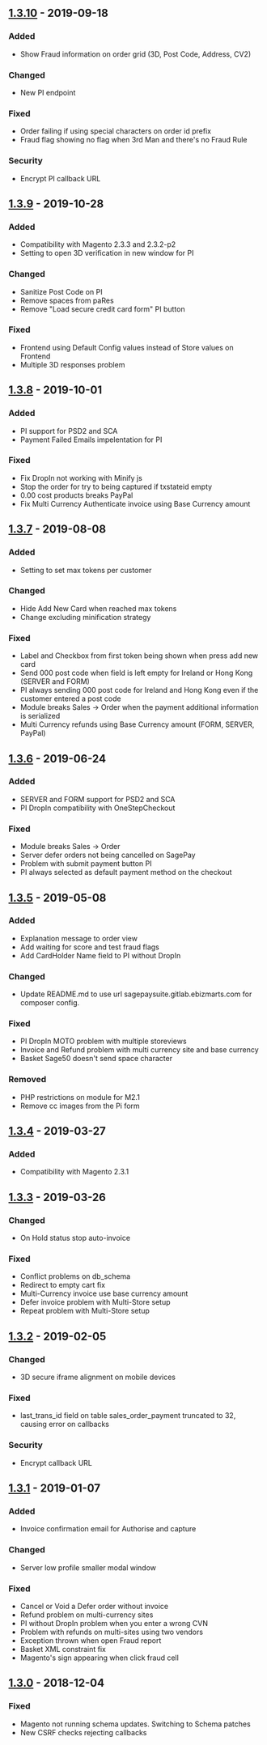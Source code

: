## [1.3.10] - 2019-09-18
### Added
- Show Fraud information on order grid (3D, Post Code, Address, CV2)

### Changed
- New PI endpoint

### Fixed
- Order failing if using special characters on order id prefix
- Fraud flag showing no flag when 3rd Man and there's no Fraud Rule

### Security
- Encrypt PI callback URL

## [1.3.9] - 2019-10-28
### Added
- Compatibility with Magento 2.3.3 and 2.3.2-p2
- Setting to open 3D verification in new window for PI

### Changed
- Sanitize Post Code on PI
- Remove spaces from paRes
- Remove "Load secure credit card form" PI button

### Fixed
- Frontend using Default Config values instead of Store values on Frontend
- Multiple 3D responses problem

## [1.3.8] - 2019-10-01
### Added
- PI support for PSD2 and SCA
- Payment Failed Emails impelentation for PI

### Fixed
- Fix DropIn not working with Minify js
- Stop the order for try to being captured if txstateid empty
- 0.00 cost products breaks PayPal
- Fix Multi Currency Authenticate invoice using Base Currency amount

## [1.3.7] - 2019-08-08
### Added
- Setting to set max tokens per customer

### Changed
- Hide Add New Card when reached max tokens
- Change excluding minification strategy

### Fixed
- Label and Checkbox from first token being shown when press add new card
- Send 000 post code when field is left empty for Ireland or Hong Kong (SERVER and FORM)
- PI always sending 000 post code for Ireland and Hong Kong even if the customer entered a post code
- Module breaks Sales -> Order when the payment additional information is serialized
- Multi Currency refunds using Base Currency amount (FORM, SERVER, PayPal)

## [1.3.6] - 2019-06-24
### Added
- SERVER and FORM support for PSD2 and SCA
- PI DropIn compatibility with OneStepCheckout

### Fixed
- Module breaks Sales -> Order
- Server defer orders not being cancelled on SagePay
- Problem with submit payment button PI
- PI always selected as default payment method on the checkout

## [1.3.5] - 2019-05-08
### Added
- Explanation message to order view
- Add waiting for score and test fraud flags
- Add CardHolder Name field to PI without DropIn

### Changed
- Update README.md to use url sagepaysuite.gitlab.ebizmarts.com for composer config.

### Fixed
- PI DropIn MOTO problem with multiple storeviews
- Invoice and Refund problem with multi currency site and base currency
- Basket Sage50 doesn't send space character

### Removed
- PHP restrictions on module for M2.1
- Remove cc images from the Pi form

## [1.3.4] - 2019-03-27
### Added
- Compatibility with Magento 2.3.1

## [1.3.3] - 2019-03-26
### Changed
- On Hold status stop auto-invoice

### Fixed
- Conflict problems on db_schema
- Redirect to empty cart fix
- Multi-Currency invoice use base currency amount
- Defer invoice problem with Multi-Store setup
- Repeat problem with Multi-Store setup

## [1.3.2] - 2019-02-05
### Changed
- 3D secure iframe alignment on mobile devices

### Fixed
- last_trans_id field on table sales_order_payment truncated to 32, causing error on callbacks

### Security
- Encrypt callback URL

## [1.3.1] - 2019-01-07
### Added
- Invoice confirmation email for Authorise and capture

### Changed
- Server low profile smaller modal window

### Fixed
- Cancel or Void a Defer order without invoice
- Refund problem on multi-currency sites
- PI without DropIn problem when you enter a wrong CVN
- Problem with refunds on multi-sites using two vendors
- Exception thrown when open Fraud report
- Basket XML constraint fix
- Magento's sign appearing when click fraud cell

## [1.3.0] - 2018-12-04
### Fixed
- Magento not running schema updates. Switching to Schema patches
- New CSRF checks rejecting callbacks

[1.3.10]: https://github.com/ebizmarts/magento2-sage-pay-suite/releases/tag/1.3.10
[1.3.9]: https://github.com/ebizmarts/magento2-sage-pay-suite/releases/tag/1.3.9
[1.3.8]: https://github.com/ebizmarts/magento2-sage-pay-suite/releases/tag/1.3.8
[1.3.7]: https://github.com/ebizmarts/magento2-sage-pay-suite/releases/tag/1.3.7
[1.3.6]: https://github.com/ebizmarts/magento2-sage-pay-suite/releases/tag/1.3.6
[1.3.5]: https://github.com/ebizmarts/magento2-sage-pay-suite/releases/tag/1.3.5
[1.3.4]: https://github.com/ebizmarts/magento2-sage-pay-suite/releases/tag/1.3.4
[1.3.3]: https://github.com/ebizmarts/magento2-sage-pay-suite/releases/tag/1.3.3
[1.3.2]: https://github.com/ebizmarts/magento2-sage-pay-suite/releases/tag/1.3.2
[1.3.1]: https://github.com/ebizmarts/magento2-sage-pay-suite/releases/tag/1.3.1
[1.3.0]: https://github.com/ebizmarts/magento2-sage-pay-suite/releases/tag/1.3.0